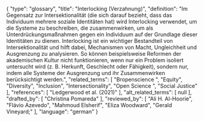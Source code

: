 {
    "type": "glossary",
    "title": "Interlocking (Verzahnung)",
    "definition": "Im Gegensatz zur Intersektionalität (die sich darauf bezieht, dass das Individuum mehrere soziale Identitäten hat) wird Interlocking verwendet, um die Systeme zu beschreiben, die zusammenwirken, um als Unterdrückungsmaßnahmen gegen ein Individuum auf der Grundlage dieser Identitäten zu dienen. Interlocking ist ein wichtiger Bestandteil von Intersektionalität und hilft dabei, Mechanismen von Macht, Ungleichheit und Ausgrenzung zu analysieren. So können beispielsweise Reformen der akademischen Kultur nicht funktionieren, wenn nur ein Problem isoliert untersucht wird (z. B. Herkunft, Geschlecht oder Fähigkeit), sondern nur, indem alle Systeme der Ausgrenzung und ihr Zusammenwirken berücksichtigt werden.",
    "related_terms": [
        "Bropenscience ",
        "Equity",
        "Diversity",
        "Inclusion",
        "Intersectionality",
        "Open Science ",
        "Social Justice"
    ],
    "references": [
        "Ledgerwood et al. (2021)"
    ],
    "alt_related_terms": [
        null
    ],
    "drafted_by": [
        "Christina Pomareda"
    ],
    "reviewed_by": [
        "Ali H. Al-Hoorie",
        "Flávio Azevedo",
        "Mahmoud Elsherif",
        "Eliza Woodward",
        "Gerald Vineyard;"
    ],
    "language": "german"
}
